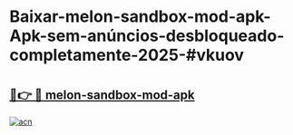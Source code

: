 # Baixar-melon-sandbox-mod-apk-Apk-sem-anúncios-desbloqueado-completamente-2025-#vkuov

# <h2><a href="https://ainizakaria.my?title=melon-sandbox-mod-apk&ref=24M">🔗👉 🔴 melon-sandbox-mod-apk</a></h2>

[![acn](https://github.com/user-attachments/assets/0f9c940e-d8b0-45ae-aac7-cd30a18b3e1c)](https://ainizakaria.my?title=melon-sandbox-mod-apk&ref=24M)

